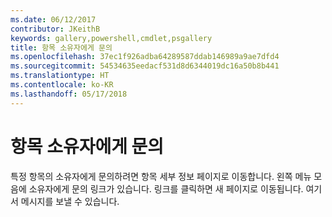 ```yaml
---
ms.date: 06/12/2017
contributor: JKeithB
keywords: gallery,powershell,cmdlet,psgallery
title: 항목 소유자에게 문의
ms.openlocfilehash: 37ec1f926adba64289587ddab146989a9ae7dfd4
ms.sourcegitcommit: 54534635eedacf531d8d6344019dc16a50b8b441
ms.translationtype: HT
ms.contentlocale: ko-KR
ms.lasthandoff: 05/17/2018
---
```

# <a name="contacting-item-owners"></a>항목 소유자에게 문의

특정 항목의 소유자에게 문의하려면 항목 세부 정보 페이지로 이동합니다.
왼쪽 메뉴 모음에 소유자에게 문의 링크가 있습니다.
링크를 클릭하면 새 페이지로 이동됩니다.
여기서 메시지를 보낼 수 있습니다.